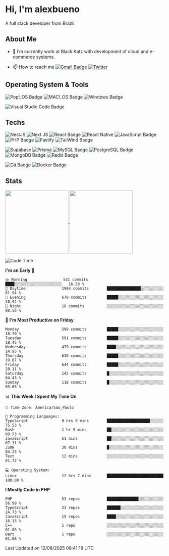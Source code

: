 # Hi, I'm alexbueno

A full stack developer from Brazil.

## About Me

- 🌱 I’m currently work at Black Katz with development of cloud and e-commerce systems.

- 📫 How to reach me [![Gmail Badge](https://img.shields.io/badge/-gmail-c14438?style=for-the-badge&logo=Gmail&logoColor=ffffff)](mailto:alexsandrofbueno@gmail.com) [![Twitter](https://img.shields.io/badge/twitter-1DA1F2.svg?style=for-the-badge&logo=twitter&logoColor=ffffff)](https://x.com/Alex_Bueno_7)

## Operating System & Tools

![Pop!_OS Badge](https://img.shields.io/badge/Pop!__OS-48B9C7?logo=popos&logoColor=fff&style=flat)
![MAC!_OS Badge](https://img.shields.io/badge/macOS-000000?style=flat&logo=apple&logoColor=white)
![Windows Badge](https://img.shields.io/badge/Windows-0078D6?logo=windows&logoColor=fff&style=flat)

![Visual Studio Code Badge](https://img.shields.io/badge/Visual%20Studio%20Code-007ACC?logo=visualstudiocode&logoColor=fff&style=flat)

## Techs

![NestJS](https://img.shields.io/badge/nestjs-%23E0234E.svg?style=flat&logo=nestjs&logoColor=white)
![Next JS](https://img.shields.io/badge/Next-black?style=flat&logo=next.js&logoColor=white)
![React Badge](https://img.shields.io/badge/React-61DAFB?logo=react&logoColor=000&style=flat)
![React Native](https://img.shields.io/badge/react_native-%2320232a.svg?style=flat&logo=react&logoColor=%2361DAFB)
![JavaScript Badge](https://img.shields.io/badge/JavaScript-F7DF1E?logo=javascript&logoColor=000&style=flat)
![PHP Badge](https://img.shields.io/badge/PHP-777BB4?logo=php&logoColor=fff&style=flat)
![Fastify](https://img.shields.io/badge/fastify-%23000000.svg?style=flat&logo=fastify&logoColor=white)
![TailWind Badge](https://img.shields.io/badge/Tailwind_CSS-06B6D4?style=flat&logo=tailwind-css&logoColor=white)

![Supabase](https://img.shields.io/badge/Supabase-3ECF8E?style=flat&logo=supabase&logoColor=white)
![Prisma](https://img.shields.io/badge/Prisma-3982CE?style=flat&logo=Prisma&logoColor=white)
![MySQL Badge](https://img.shields.io/badge/MySQL-4479A1?logo=mysql&logoColor=fff&style=flat)
![PostgreSQL Badge](https://img.shields.io/badge/PostgreSQL-4169E1?logo=postgresql&logoColor=fff&style=flat)
![MongoDB Badge](https://img.shields.io/badge/MongoDB-47A248?logo=mongodb&logoColor=fff&style=flat)
![Redis Badge](https://img.shields.io/badge/Redis-DC382D?logo=redis&logoColor=fff&style=flat)

![Git Badge](https://img.shields.io/badge/Git-F05032?logo=git&logoColor=fff&style=flat)
![Docker Badge](https://img.shields.io/badge/Docker-2496ED?logo=docker&logoColor=fff&style=flat)


## Stats

<a href="https://github.com/anuraghazra/github-readme-stats">
  <img height=200 align="center" src="https://github-readme-stats.vercel.app/api?username=alexbueno7&theme=dark" />
</a>
<a href="https://github.com/anuraghazra/convoychat">
  <img height=200 align="center" src="https://github-readme-stats.vercel.app/api/top-langs?username=alexbueno7&layout=compact&langs_count=8&card_width=320&theme=dark" />
</a>

<!--START_SECTION:waka-->
![Code Time](http://img.shields.io/badge/Code%20Time-1%2C807%20hrs%2022%20mins-blue)

**I'm an Early 🐤** 

```text
🌞 Morning                531 commits         ████░░░░░░░░░░░░░░░░░░░░░   16.58 % 
🌆 Daytime                1984 commits        ███████████████░░░░░░░░░░   61.94 % 
🌃 Evening                670 commits         █████░░░░░░░░░░░░░░░░░░░░   20.92 % 
🌙 Night                  18 commits          ░░░░░░░░░░░░░░░░░░░░░░░░░   00.56 % 
```
📅 **I'm Most Productive on Friday** 

```text
Monday                   599 commits         █████░░░░░░░░░░░░░░░░░░░░   18.70 % 
Tuesday                  591 commits         █████░░░░░░░░░░░░░░░░░░░░   18.45 % 
Wednesday                479 commits         ████░░░░░░░░░░░░░░░░░░░░░   14.95 % 
Thursday                 630 commits         █████░░░░░░░░░░░░░░░░░░░░   19.67 % 
Friday                   644 commits         █████░░░░░░░░░░░░░░░░░░░░   20.11 % 
Saturday                 142 commits         █░░░░░░░░░░░░░░░░░░░░░░░░   04.43 % 
Sunday                   118 commits         █░░░░░░░░░░░░░░░░░░░░░░░░   03.68 % 
```


📊 **This Week I Spent My Time On** 

```text
🕑︎ Time Zone: America/Sao_Paulo

💬 Programming Languages: 
TypeScript               9 hrs 9 mins        ███████████████████░░░░░░   75.53 % 
Bash                     1 hr 9 mins         ██░░░░░░░░░░░░░░░░░░░░░░░   09.53 % 
JavaScript               51 mins             ██░░░░░░░░░░░░░░░░░░░░░░░   07.11 % 
JSON                     30 mins             █░░░░░░░░░░░░░░░░░░░░░░░░   04.23 % 
Text                     12 mins             ░░░░░░░░░░░░░░░░░░░░░░░░░   01.72 % 

💻 Operating System: 
Linux                    12 hrs 7 mins       █████████████████████████   100.00 % 
```

**I Mostly Code in PHP** 

```text
PHP                      53 repos            ██████████████░░░░░░░░░░░   56.99 % 
TypeScript               23 repos            ██████░░░░░░░░░░░░░░░░░░░   24.73 % 
JavaScript               15 repos            ████░░░░░░░░░░░░░░░░░░░░░   16.13 % 
C++                      1 repo              ░░░░░░░░░░░░░░░░░░░░░░░░░   01.08 % 
Dart                     1 repo              ░░░░░░░░░░░░░░░░░░░░░░░░░   01.08 % 
```




 Last Updated on 12/08/2025 08:41:18 UTC
<!--END_SECTION:waka-->
